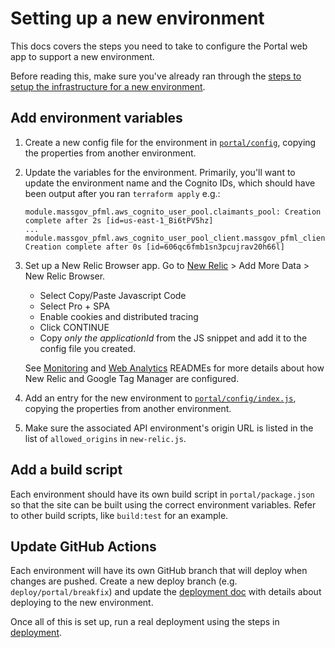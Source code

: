 # Setting up a new environment

This docs covers the steps you need to take to configure the Portal web app to support a new environment.

Before reading this, make sure you've already ran through the [steps to setup the infrastructure for a new environment](../creating-environments.md).

## Add environment variables

1. Create a new config file for the environment in [`portal/config`](../../portal/config), copying the properties from another environment.
1. Update the variables for the environment. Primarily, you'll want to update the environment name and the Cognito IDs, which should have been output after you ran `terraform apply` e.g.:

   ```
   module.massgov_pfml.aws_cognito_user_pool.claimants_pool: Creation complete after 2s [id=us-east-1_Bi6tPV5hz]
   ...
   module.massgov_pfml.aws_cognito_user_pool_client.massgov_pfml_client: Creation complete after 0s [id=606qc6fmb1sn3pcujrav20h66l]
   ```

1. Set up a New Relic Browser app. Go to [New Relic](https://one.newrelic.com) > Add More Data > New Relic Browser.

   - Select Copy/Paste Javascript Code
   - Select Pro + SPA
   - Enable cookies and distributed tracing
   - Click CONTINUE
   - Copy _only the applicationId_ from the JS snippet and add it to the config file you created.

   See [Monitoring](./monitoring.md) and [Web Analytics](./web-analytics.md) READMEs for more details about how New Relic and Google Tag Manager are configured.

1. Add an entry for the new environment to [`portal/config/index.js`](../../portal/config/index.js), copying the properties from another environment.
1. Make sure the associated API environment's origin URL is listed in the list of `allowed_origins` in `new-relic.js`.

## Add a build script

Each environment should have its own build script in `portal/package.json` so that the site can be built using the correct environment variables. Refer to other build scripts, like `build:test` for an example.

## Update GitHub Actions

Each environment will have its own GitHub branch that will deploy when changes are pushed. Create a new deploy branch (e.g. `deploy/portal/breakfix`) and update the [deployment doc](../deployment.md) with details about deploying to the new environment.

Once all of this is set up, run a real deployment using the steps in [deployment](../deployment.md).
